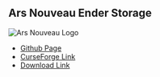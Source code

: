 ## Ars Nouveau Ender Storage
![Ars Nouveau Logo](https://moonwolf287.github.io/assets/img/Ars_EnderStorage-dark.png)

- [Github Page](https://github.com/Moonwolf287/ArsEnderStorage)
- [CurseForge Link](https://www.curseforge.com/minecraft/mc-mods/ars-enderstorage)
- [Download Link](https://github.com/Moonwolf287/ArsEnderStorage/releases/latest)
